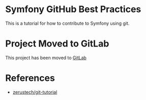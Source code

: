 # Symfony GitHub Best Practices
This is a tutorial for how to contribute to Symfony using git.

# Project Moved to GitLab
This project has been moved to [GitLab][1]

# References
* [zerustech/git-tutorial][1]

[1]: https://gitlab.com/zerustech/git-tutorial "zerustech/git-tutorial"
